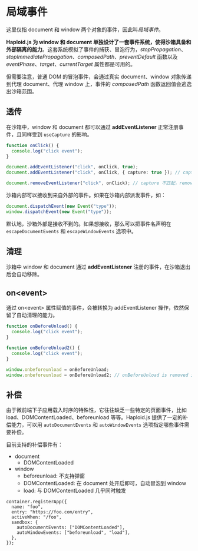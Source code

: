 # 局域事件

这里仅指 document 和 window 两个对象的事件，因此叫*局域事件*。

**Haploid.js 为 window 和 document 单独设计了一套事件系统，使得沙箱具备和外部隔离的能力**。这套系统模拟了事件的捕获、冒泡行为，_stopPropagation_、_stopImmediatePropagation_、_composedPath_、_preventDefault_ 函数以及 _eventPhase_、_target_、_currentTarget_ 属性都是可用的。

但需要注意，普通 DOM 的冒泡事件，会通过真实 document、window 对象传递到代理 document、代理 window 上，事件的 _composedPath_ 函数返回值会逃逸出沙箱范围。

## 透传

在沙箱中，window 和 document 都可以通过 **addEventListener** 正常注册事件，且同样受到 `useCapture` 的影响。

```ts
function onClick() {
  console.log("click event");
}

document.addEventListener("click", onClick, true);
document.addEventListener("click", onClick, { capture: true }); // capture 重复，不会重复 add

document.removeEventListener("click", onClick); // capture 不匹配，remove 不成功
```

沙箱内部可以接收到来自外部的事件。如果在沙箱内部派发事件，如：

```ts
document.dispatchEvent(new Event("type"));
window.dispatchEvent(new Event("type"));
```

默认地，沙箱外部是接收不到的。如果想接收，那么可以把事件名声明在 `escapeDocumentEvents` 和 `escapeWindowEvents` 选项中。

## 清理

沙箱中 window 和 document 通过 **addEventListener** 注册的事件，在沙箱退出后会自动移除。

## on&lt;event&gt;

通过 on&lt;event&gt; 属性赋值的事件，会被转换为 addEventListener 操作，依然保留了自动清理的能力。

```ts
function onBeforeUnload() {
  console.log("click event");
}

function onBeforeUnload2() {
  console.log("click event");
}

window.onbeforeunload = onBeforeUnload;
window.onbeforeunload = onBeforeUnload2; // onBeforeUnload is removed immediately
```

## 补偿

由于微前端下子应用载入时序的特殊性，它往往缺乏一些特定的页面事件，比如 load、DOMContentLoaded、beforeunload 等等。Haploid.js 提供了一定的补偿能力，可以用 `autoDocumentEvents` 和 `autoWindowEvents` 选项指定哪些事件需要补偿。

目前支持的补偿事件有：

- document
  - DOMContentLoaded
- window
  - beforeunload: 不支持弹窗
  - DOMContentLoaded: 在 document 处开启即可，自动冒泡到 window
  - load: 与 DOMContentLoaded 几乎同时触发

```ts{6-7}
container.registerApp({
  name: "foo",
  entry: "https://foo.com/entry",
  activeWhen: "/foo",
  sandbox: {
    autoDocumentEvents: ["DOMContentLoaded"],
    autoWindowEvents: ["beforeunload", "load"],
  },
});
```
